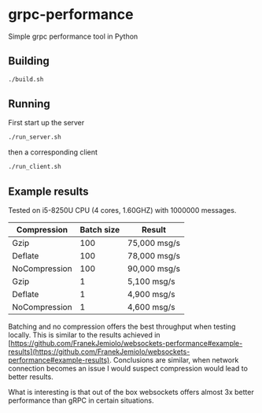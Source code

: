 # grpc-performance
Simple grpc performance tool in Python

## Building
```bash
./build.sh
```

## Running
First start up the server
```bash
./run_server.sh
```
then a corresponding client
```bash
./run_client.sh
```

## Example results
Tested on i5-8250U CPU (4 cores, 1.60GHZ) with 1000000 messages.

| Compression | Batch size | Result |
| --- | --- | --- |
| Gzip | 100 | 75,000 msg/s |
| Deflate | 100 | 78,000 msg/s |
| NoCompression | 100 | 90,000 msg/s |
| Gzip | 1 | 5,100 msg/s |
| Deflate | 1 | 4,900 msg/s |
| NoCompression | 1 | 4,600 msg/s |

Batching and no compression offers the best throughput when testing locally.
This is similar to the results achieved in [https://github.com/FranekJemiolo/websockets-performance#example-results](https://github.com/FranekJemiolo/websockets-performance#example-results).
Conclusions are similar, when network connection becomes an issue I would suspect compression would lead to better results.

What is interesting is that out of the box websockets offers almost 3x better performance than gRPC in certain situations.

